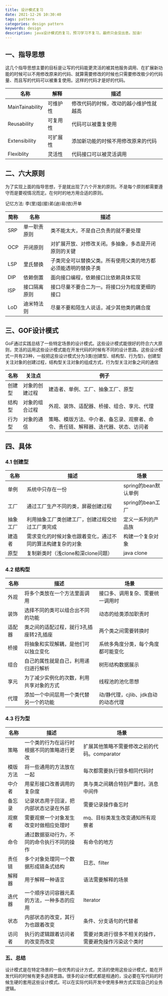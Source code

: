 ```yaml
---
title: 设计模式复习
date: 2021-12-26 10:30:40
tags: pattern
categories: design pattern
keywords: design
description: java设计模式的复习，预习学习不复习，最终只会没出息。加油!
---
```


## 一、指导思想

这几个指导思想主要的目标是让写的代码能更灵活的被其他服务调用、在扩展新功能的时候可以不用修改原来的代码、就算需要修改的时候也只需要修改极少的代码量、而且写的代码可以被重复使用。这样的代码才是好的代码。

| 名称            | 解释     | 描述                                   |
| --------------- | -------- | -------------------------------------- |
| MainTainability | 可维护性 | 修改代码的时候，改动的越小维护性就越高 |
| Reusability     | 可复用性 | 代码可以被重复使用                     |
| Extensibility   | 可扩展性 | 添加新功能的时候不用修改原来的代码     |
| Flexiblity      | 灵活性   | 代码接口可以被灵活调用                 |

## 二、六大原则

为了实现上面的指导思想，于是就出现了六个开发的原则。不是每个原则都需要遵守而是要视情况而定。在何时的地方用合适的原则。

记忆方法: 李(里)姐(接)弟(迪)易(依)开单

| 简称 | 名称         | 描述                                                         |
| ---- | ------------ | ------------------------------------------------------------ |
| SRP  | 单一职责原则 | 类不能太大，不是自己负责的就不要处理                         |
| OCP  | 开闭原则     | 对扩展开放、对修改关闭。多抽象，多态是开闭原则的关键         |
| LSP  | 里氏替换     | 子类完全可以替换父类。所有使用父类的地方都必须能透明的替换子类 |
| DIP  | 依赖倒置     | 面向接口编程，依赖接口比依赖具体实现                         |
| ISP  | 接口隔离原则 | 接口尽量不要合二为一。将接口分为粒度更细的接口               |
| LoD  | 迪米特法则   | 尽量不要和陌生人说话，减少其他类的耦合度                     |

## 三、GOF设计模式

GoF通过实践总结了一些特定场景的设计模式。这些设计模式能很好的符合六大原则，灵活的运用这些设计模式能在开发代码的时候有不同的设计思路。这些设计模式一共有23种，一般把这些设计模式分为3类(创建型、结构型、行为型)，创建型关注对象的创建过程，结构型关注对象的组成方式，行为型关注对象之间的通信

| 名称   | 关注点         | 例子                                                         |
| ------ | -------------- | ------------------------------------------------------------ |
| 创建型 | 对象的创建过程 | 建造者、单例、工厂、抽象工厂、原型                           |
| 结构型 | 对象的组合过程 | 外观、装饰、适配器、桥接、组合、享元、代理                   |
| 行为型 | 对象的通信     | 策略、模版方法、中介者、备忘录、观察者、命令、责任链、解释器、迭代器、状态、访问者 |

## 四、具体

### 4.1 创建型

| 名称     | 描述                                                       | 场景                 |
| -------- | ---------------------------------------------------------- | -------------------- |
| 单例     | 系统中只存在一份                                           | spring的bean默认单例 |
| 工厂     | 通过工厂生产不同的类，屏蔽创建过程                         | spring的bean工厂     |
| 抽象工厂 | 利用抽象工厂类创建工厂，创建过程交给过工厂类完成           | 定义一系列的产品族   |
| 建造者   | 需求变化的时候对象也跟着变化，通过不同的算法构建复杂的对象 | 构建一个复杂对象     |
| 原型     | 复制新类时（浅clone和深clone问题）                         | java clone           |

### 4.2 结构型

| 名称   | 描述                                     | 场景                                |
| ------ | ---------------------------------------- | ----------------------------------- |
| 外观   | 将多个类放在一个方法里面调用             | 接口多、调用复杂、需要统一调用时    |
| 装饰   | 选择不同的类可以组合出不同的功能         | 动态的给类添加职责时                |
| 适配器 | 类之间的适配过程，就行3孔插座转2孔插座   | 两个类之间需要转换时                |
| 桥接   | 将抽象和实现解耦，是他们可以独立变化     | 系统多角度分类，每个角度都可能变化  |
| 组合   | 自己的属性就是自己，利用递归进行解析     | 树形结构数据展示                    |
| 享元   | 为了减少实例化的次数，利用共享对象的方式 | 线程池的池化思想                    |
| 代理   | 添加一个中间层用一个类代替另一个的功能   | 动/静代理，cjlib、jdk自动的动态代理 |

### 4.3 行为型

| 名称     | 描述                                       | 场景                                                   |
| -------- | ------------------------------------------ | ------------------------------------------------------ |
| 策略     | 一个类的行为在运行时根据不同的策略进行更改 | 扩展其他策略不需要修改之前的代码。comparator           |
| 模版方法 | 将一些通用的方法放在一起                   | 每次都需要执行很多相同代码时                           |
| 中介者   | 用星形接口改善调用的复杂度                 | 类与类之间耦合特别严重时。消息中间件                   |
| 备忘录   | 记录状态用于回滚，把内部状态记录在外部     | 需要记录操作备忘时                                     |
| 观察者   | 需要观察一个对象发生改变时做相应处理时     | mq、目标类发生改变通知所有观察者                       |
| 命令     | 通过数据驱动行为，不同的命令执行不同的操作 | 有命令的地方                                           |
| 责任链   | 多个对象处理同一个数据形成链条式结构       | 日志、filter                                           |
| 解释器   | 用于解释一种语言                           | 语法需要解释的场景                                     |
| 迭代器   | 一个顺序访问容器元素的方法，一种多态的应用 | Iterator                                               |
| 状态     | 内部状态的改变，其行为也跟着改变           | 条件、分支语句的代替者                                 |
| 访问者   | 执行的逻辑跟着访问者的改变而改变           | 需要对类进行很多不相关的操作，需要避免操作污染这个类时 |

### 五、总结

设计模式是在特定场景的一些优秀的设计方式，灵活的使用这些设计模式，能在开发代码的时候有更多选择思路。很多的设计模式都是相通的，没必要在写代码的时候生硬的套用这些设计模式。可以在实际代码开发中使用多种方式实现自己的业务逻辑。